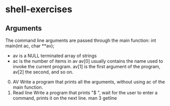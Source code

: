 # shell-exercises
## Arguments
The command line arguments are passed through the main function: int main(int ac, char **av);
- av is a NULL terminated array of strings
- ac is the number of items in av
av[0] usually contains the name used to invoke the current program. av[1] is the first argument of the program, av[2] the second, and so on.
0. AV
Write a program that prints all the arguments, without using ac of the main function.
1. Read line
Write a program that prints "$ ", wait for the user to enter a command, prints it on the next line. man 3 getline

